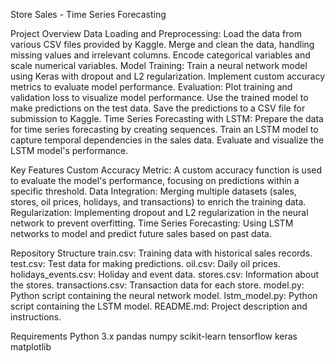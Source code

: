 Store Sales - Time Series Forecasting

Project Overview
   Data Loading and Preprocessing:
        Load the data from various CSV files provided by Kaggle.
        Merge and clean the data, handling missing values and irrelevant columns.
        Encode categorical variables and scale numerical variables.
    Model Training:
        Train a neural network model using Keras with dropout and L2 regularization.
        Implement custom accuracy metrics to evaluate model performance.
    Evaluation:
        Plot training and validation loss to visualize model performance.
        Use the trained model to make predictions on the test data.
        Save the predictions to a CSV file for submission to Kaggle.
    Time Series Forecasting with LSTM:
        Prepare the data for time series forecasting by creating sequences.
        Train an LSTM model to capture temporal dependencies in the sales data.
        Evaluate and visualize the LSTM model's performance.

Key Features
    Custom Accuracy Metric: A custom accuracy function is used to evaluate the model's performance, focusing on predictions within a specific threshold.
    Data Integration: Merging multiple datasets (sales, stores, oil prices, holidays, and transactions) to enrich the training data.
    Regularization: Implementing dropout and L2 regularization in the neural network to prevent overfitting.
    Time Series Forecasting: Using LSTM networks to model and predict future sales based on past data.

Repository Structure
    train.csv: Training data with historical sales records.
    test.csv: Test data for making predictions.
    oil.csv: Daily oil prices.
    holidays_events.csv: Holiday and event data.
    stores.csv: Information about the stores.
    transactions.csv: Transaction data for each store.
    model.py: Python script containing the neural network model.
    lstm_model.py: Python script containing the LSTM model.
    README.md: Project description and instructions.

Requirements
    Python 3.x
    pandas
    numpy
    scikit-learn
    tensorflow
    keras
    matplotlib
